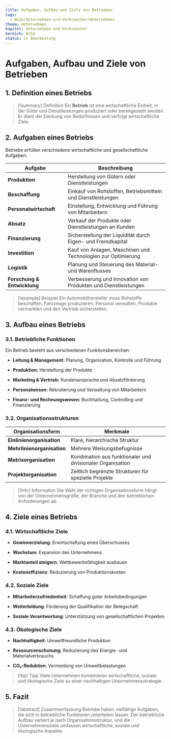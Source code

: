 ```yaml
---
title: Aufgaben, Aufbau und Ziele von Betrieben
tags:
  - WiSo/Unternehmen-und-Verbraucher/Unternehmen
thema: Unternehmen
kapitel: Unternehmen und Verbraucher
bereich: WiSo
status: in Bearbeitung
---
```

# Aufgaben, Aufbau und Ziele von Betrieben

## 1. Definition eines Betriebs

> [!summary] Definition 
> Ein **Betrieb** ist eine wirtschaftliche Einheit, in der Güter und Dienstleistungen produziert oder bereitgestellt werden. Er dient der Deckung von Bedürfnissen und verfolgt wirtschaftliche Ziele.

## 2. Aufgaben eines Betriebs

Betriebe erfüllen verschiedene wirtschaftliche und gesellschaftliche Aufgaben:

|**Aufgabe**|**Beschreibung**|
|---|---|
|**Produktion**|Herstellung von Gütern oder Dienstleistungen|
|**Beschaffung**|Einkauf von Rohstoffen, Betriebsmitteln und Dienstleistungen|
|**Personalwirtschaft**|Einstellung, Entwicklung und Führung von Mitarbeitern|
|**Absatz**|Verkauf der Produkte oder Dienstleistungen an Kunden|
|**Finanzierung**|Sicherstellung der Liquidität durch Eigen- und Fremdkapital|
|**Investition**|Kauf von Anlagen, Maschinen und Technologien zur Optimierung|
|**Logistik**|Planung und Steuerung des Material- und Warenflusses|
|**Forschung & Entwicklung**|Verbesserung und Innovation von Produkten und Dienstleistungen|

> [!example] Beispiel Ein Automobilhersteller muss Rohstoffe beschaffen, Fahrzeuge produzieren, Personal verwalten, Produkte vermarkten und den Vertrieb sicherstellen.

## 3. Aufbau eines Betriebs

### 3.1. Betriebliche Funktionen

Ein Betrieb besteht aus verschiedenen Funktionsbereichen:

- **Leitung & Management:** Planung, Organisation, Kontrolle und Führung
    
- **Produktion:** Herstellung der Produkte
    
- **Marketing & Vertrieb:** Kundenansprache und Absatzförderung
    
- **Personalwesen:** Rekrutierung und Verwaltung von Mitarbeitern
    
- **Finanz- und Rechnungswesen:** Buchhaltung, Controlling und Finanzierung
    

### 3.2. Organisationsstrukturen

|**Organisationsform**|**Merkmale**|
|---|---|
|**Einlinienorganisation**|Klare, hierarchische Struktur|
|**Mehrlinienorganisation**|Mehrere Weisungsbefugnisse|
|**Matrixorganisation**|Kombination aus funktionaler und divisionaler Organisation|
|**Projektorganisation**|Zeitlich begrenzte Strukturen für spezielle Projekte|

> [!info] Information Die Wahl der richtigen Organisationsform hängt von der Unternehmensgröße, der Branche und den betrieblichen Anforderungen ab.

## 4. Ziele eines Betriebs

### 4.1. Wirtschaftliche Ziele

- **Gewinnerzielung**: Erwirtschaftung eines Überschusses
    
- **Wachstum**: Expansion des Unternehmens
    
- **Marktanteil steigern**: Wettbewerbsfähigkeit ausbauen
    
- **Kosteneffizienz**: Reduzierung von Produktionskosten
    

### 4.2. Soziale Ziele

- **Mitarbeiterzufriedenheit**: Schaffung guter Arbeitsbedingungen
    
- **Weiterbildung**: Förderung der Qualifikation der Belegschaft
    
- **Soziale Verantwortung**: Unterstützung von gesellschaftlichen Projekten
    

### 4.3. Ökologische Ziele

- **Nachhaltigkeit**: Umweltfreundliche Produktion
    
- **Ressourcenschonung**: Reduzierung des Energie- und Materialverbrauchs
    
- **CO₂-Reduktion**: Vermeidung von Umweltbelastungen
    

> [!tip] Tipp Viele Unternehmen kombinieren wirtschaftliche, soziale und ökologische Ziele zu einer nachhaltigen Unternehmensstrategie.

## 5. Fazit

> [!abstract] Zusammenfassung Betriebe haben vielfältige Aufgaben, die sich in betriebliche Funktionen unterteilen lassen. Der betriebliche Aufbau variiert je nach Organisationsstruktur, und die Unternehmensziele umfassen wirtschaftliche, soziale und ökologische Aspekte.